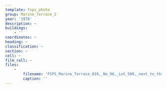 ```yaml
---
template: fsps_photo
group: Marine_Terrace_2
year: '1978'
description: ~
buildings:
    - ''
coordinates: ~
heading: ~
classification: ~
section: ~
cell: ~
film_roll: ~
files:
    -
        filename: 'FSPS_Marine_Terrace_019,_No_96,_Lot_589,_next_to_this_is_vacant,_cnr_Grey_St,_15-2-B,_1978.png'
        caption: ''
---
```

